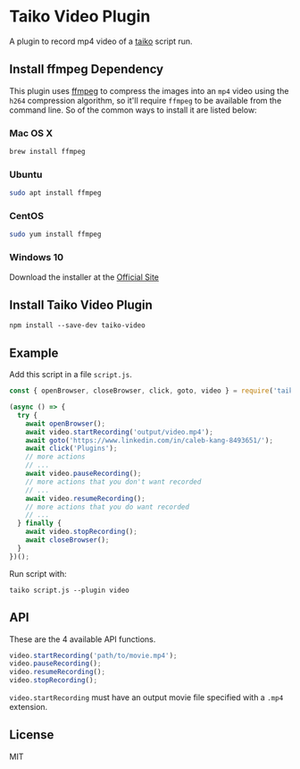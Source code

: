 # Taiko Video Plugin

A plugin to record mp4 video of a [taiko](https://github.com/getgauge/taiko) script run.


## Install ffmpeg Dependency

This plugin uses [ffmpeg](https://github.com/FFmpeg/FFmpeg) to compress the images into an `mp4` video using the `h264` compression algorithm, so it'll require `ffmpeg` to be available from the command line. So of the common ways to install it are listed below:

### Mac OS X

```sh
brew install ffmpeg
```

### Ubuntu 

```sh
sudo apt install ffmpeg
```

### CentOS

```sh
sudo yum install ffmpeg
```

### Windows 10

Download the installer at the [Official Site](https://ffmpeg.org/download.html)


## Install Taiko Video Plugin

```
npm install --save-dev taiko-video
```


## Example

Add this script in a file `script.js`.

```js
const { openBrowser, closeBrowser, click, goto, video } = require('taiko');

(async () => {
  try {
    await openBrowser();
    await video.startRecording('output/video.mp4');
    await goto('https://www.linkedin.com/in/caleb-kang-8493651/');
    await click('Plugins');
    // more actions
    // ...
    await video.pauseRecording();
    // more actions that you don't want recorded
    // ...
    await video.resumeRecording();
    // more actions that you do want recorded
    // ...
  } finally {
    await video.stopRecording();
    await closeBrowser();
  }
})();

```

Run script with:
```
taiko script.js --plugin video
```

## API

These are the 4 available API functions.

```js
video.startRecording('path/to/movie.mp4');
video.pauseRecording();
video.resumeRecording();
video.stopRecording();
```

`video.startRecording` must have an output movie file specified with a `.mp4` extension.

## License

MIT
